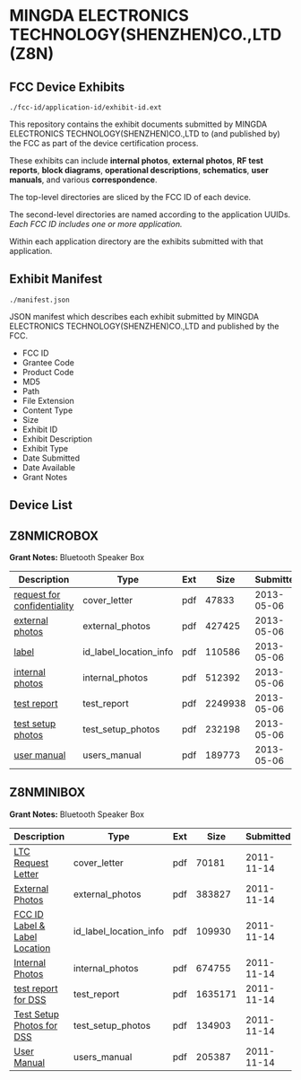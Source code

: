 # MINGDA ELECTRONICS TECHNOLOGY(SHENZHEN)CO.,LTD (Z8N)
## FCC Device Exhibits

```
./fcc-id/application-id/exhibit-id.ext
```

This repository contains the exhibit documents submitted by MINGDA ELECTRONICS TECHNOLOGY(SHENZHEN)CO.,LTD to (and published by) the FCC as part of the device certification process.

These exhibits can include **internal photos**, **external photos**, **RF test reports**, **block diagrams**, **operational descriptions**, **schematics**, **user manuals**, and various **correspondence**.

The top-level directories are sliced by the FCC ID of each device.

The second-level directories are named according to the application UUIDs. *Each FCC ID includes one or more application.*

Within each application directory are the exhibits submitted with that application. 

## Exhibit Manifest

```
./manifest.json
```

JSON manifest which describes each exhibit submitted by MINGDA ELECTRONICS TECHNOLOGY(SHENZHEN)CO.,LTD and published by the FCC.

- FCC ID
- Grantee Code
- Product Code
- MD5
- Path
- File Extension
- Content Type
- Size
- Exhibit ID
- Exhibit Description
- Exhibit Type
- Date Submitted
- Date Available
- Grant Notes

## Device List
## Z8NMICROBOX
**Grant Notes:** Bluetooth Speaker Box

| Description | Type | Ext | Size | Submitted | Available |
| ----------- | ---- | --- | ---- | --------- | --------- |
| [request for confidentiality](Z8NMICROBOX/cfac575a13e59e7cbc3c217a30840142/1958245.pdf) | cover_letter | pdf | 47833 | 2013-05-06 | 2013-05-06 |
| [external photos](Z8NMICROBOX/cfac575a13e59e7cbc3c217a30840142/1958246.pdf) | external_photos | pdf | 427425 | 2013-05-06 | 2013-05-06 |
| [label](Z8NMICROBOX/cfac575a13e59e7cbc3c217a30840142/1958248.pdf) | id_label_location_info | pdf | 110586 | 2013-05-06 | 2013-05-06 |
| [internal photos](Z8NMICROBOX/cfac575a13e59e7cbc3c217a30840142/1958247.pdf) | internal_photos | pdf | 512392 | 2013-05-06 | 2013-05-06 |
| [test report](Z8NMICROBOX/cfac575a13e59e7cbc3c217a30840142/1958249.pdf) | test_report | pdf | 2249938 | 2013-05-06 | 2013-05-06 |
| [test setup photos](Z8NMICROBOX/cfac575a13e59e7cbc3c217a30840142/1958250.pdf) | test_setup_photos | pdf | 232198 | 2013-05-06 | 2013-05-06 |
| [user manual](Z8NMICROBOX/cfac575a13e59e7cbc3c217a30840142/1958251.pdf) | users_manual | pdf | 189773 | 2013-05-06 | 2013-05-06 |
## Z8NMINIBOX
**Grant Notes:** Bluetooth Speaker Box

| Description | Type | Ext | Size | Submitted | Available |
| ----------- | ---- | --- | ---- | --------- | --------- |
| [LTC Request Letter](Z8NMINIBOX/4d6d2ba697dc148051fa14a398cc103c/1580339.pdf) | cover_letter | pdf | 70181 | 2011-11-14 | 2011-11-14 |
| [External Photos](Z8NMINIBOX/4d6d2ba697dc148051fa14a398cc103c/1580340.pdf) | external_photos | pdf | 383827 | 2011-11-14 | 2011-11-14 |
| [FCC ID Label & Label Location](Z8NMINIBOX/4d6d2ba697dc148051fa14a398cc103c/1580341.pdf) | id_label_location_info | pdf | 109930 | 2011-11-14 | 2011-11-14 |
| [Internal Photos](Z8NMINIBOX/4d6d2ba697dc148051fa14a398cc103c/1580342.pdf) | internal_photos | pdf | 674755 | 2011-11-14 | 2011-11-14 |
| [test report for DSS](Z8NMINIBOX/4d6d2ba697dc148051fa14a398cc103c/1580345.pdf) | test_report | pdf | 1635171 | 2011-11-14 | 2011-11-14 |
| [Test Setup Photos for DSS](Z8NMINIBOX/4d6d2ba697dc148051fa14a398cc103c/1580344.pdf) | test_setup_photos | pdf | 134903 | 2011-11-14 | 2011-11-14 |
| [User Manual](Z8NMINIBOX/4d6d2ba697dc148051fa14a398cc103c/1580343.pdf) | users_manual | pdf | 205387 | 2011-11-14 | 2011-11-14 |
